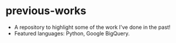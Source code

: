 # previous-works

- A repository to highlight some of the work I've done in the past!
- Featured languages: Python, Google BigQuery.
